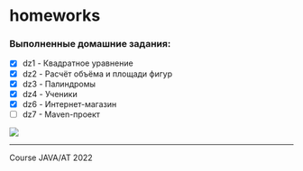 # homeworks 
### Выполненные домашние задания:
- [x] dz1 - Квадратное уравнение
- [x] dz2 - Расчёт объёма и площади фигур
- [x] dz3 - Палиндромы
- [x] dz4 - Ученики
- [x] dz6 - Интернет-магазин
- [ ] dz7 - Maven-проект

![](https://i.pinimg.com/originals/c0/d3/8c/c0d38c518fdbf6012e0475bb7a0598a5.gif)



---
Course JAVA/AT 2022
